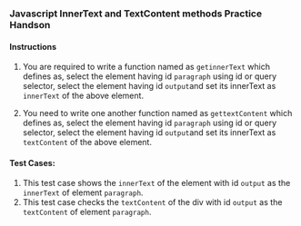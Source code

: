 
### Javascript InnerText and TextContent methods Practice Handson


#### Instructions

1. You are required to write a function named as `getinnerText` which defines as,
   select the element having id `paragraph` using id or query selector,
   select the element having id `output`and set its innerText as `innerText` of the above element.

2. You need to write one another function named as  `gettextContent` which defines as,
   select the element having id `paragraph` using id or query selector,
   select the element having id `output`and set its innerText as `textContent` of the above element.

#### Test Cases:

1. This test case shows the `innerText` of the element with id `output` as the `innerText` of element `paragraph`.
2. This test case checks the `textContent` of the div with 
id `output` as the `textContent` of element `paragraph`.